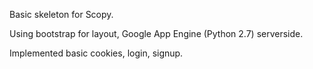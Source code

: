 Basic skeleton for Scopy.

Using bootstrap for layout, Google App Engine (Python 2.7) serverside.

Implemented basic cookies, login, signup.

